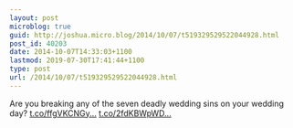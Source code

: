 ```yaml
---
layout: post
microblog: true
guid: http://joshua.micro.blog/2014/10/07/t519329529522044928.html
post_id: 40203
date: 2014-10-07T14:33:03+1100
lastmod: 2019-07-30T17:41:44+1100
type: post
url: /2014/10/07/t519329529522044928.html
---
```

Are you breaking any of the seven deadly wedding sins on your wedding day? [t.co/ffgVKCNGy...](http://t.co/ffgVKCNGyf) [t.co/2fdKBWpWD...](http://t.co/2fdKBWpWDR)
